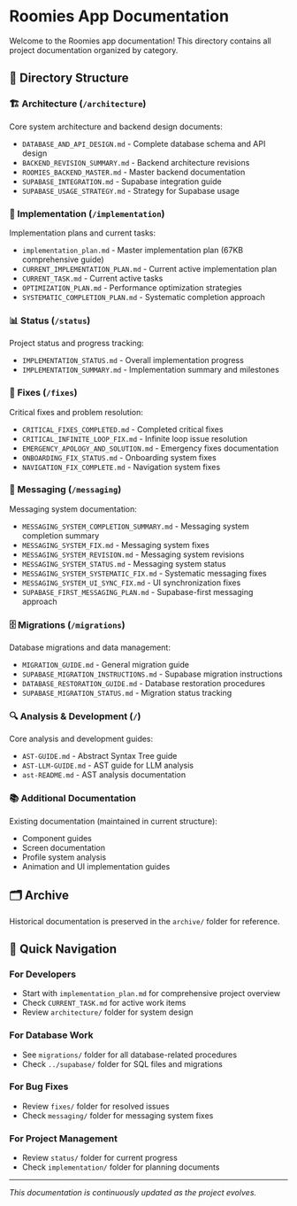 # Roomies App Documentation

Welcome to the Roomies app documentation! This directory contains all project documentation organized by category.

## 📁 Directory Structure

### 🏗️ Architecture (`/architecture`)
Core system architecture and backend design documents:
- `DATABASE_AND_API_DESIGN.md` - Complete database schema and API design
- `BACKEND_REVISION_SUMMARY.md` - Backend architecture revisions
- `ROOMIES_BACKEND_MASTER.md` - Master backend documentation
- `SUPABASE_INTEGRATION.md` - Supabase integration guide
- `SUPABASE_USAGE_STRATEGY.md` - Strategy for Supabase usage

### 🚀 Implementation (`/implementation`)
Implementation plans and current tasks:
- `implementation_plan.md` - Master implementation plan (67KB comprehensive guide)
- `CURRENT_IMPLEMENTATION_PLAN.md` - Current active implementation plan
- `CURRENT_TASK.md` - Current active tasks
- `OPTIMIZATION_PLAN.md` - Performance optimization strategies
- `SYSTEMATIC_COMPLETION_PLAN.md` - Systematic completion approach

### 📊 Status (`/status`)
Project status and progress tracking:
- `IMPLEMENTATION_STATUS.md` - Overall implementation progress
- `IMPLEMENTATION_SUMMARY.md` - Implementation summary and milestones

### 🔧 Fixes (`/fixes`)
Critical fixes and problem resolution:
- `CRITICAL_FIXES_COMPLETED.md` - Completed critical fixes
- `CRITICAL_INFINITE_LOOP_FIX.md` - Infinite loop issue resolution
- `EMERGENCY_APOLOGY_AND_SOLUTION.md` - Emergency fixes documentation
- `ONBOARDING_FIX_STATUS.md` - Onboarding system fixes
- `NAVIGATION_FIX_COMPLETE.md` - Navigation system fixes

### 💬 Messaging (`/messaging`)
Messaging system documentation:
- `MESSAGING_SYSTEM_COMPLETION_SUMMARY.md` - Messaging system completion summary
- `MESSAGING_SYSTEM_FIX.md` - Messaging system fixes
- `MESSAGING_SYSTEM_REVISION.md` - Messaging system revisions
- `MESSAGING_SYSTEM_STATUS.md` - Messaging system status
- `MESSAGING_SYSTEM_SYSTEMATIC_FIX.md` - Systematic messaging fixes
- `MESSAGING_SYSTEM_UI_SYNC_FIX.md` - UI synchronization fixes
- `SUPABASE_FIRST_MESSAGING_PLAN.md` - Supabase-first messaging approach

### 🗄️ Migrations (`/migrations`)
Database migrations and data management:
- `MIGRATION_GUIDE.md` - General migration guide
- `SUPABASE_MIGRATION_INSTRUCTIONS.md` - Supabase migration instructions
- `DATABASE_RESTORATION_GUIDE.md` - Database restoration procedures
- `SUPABASE_MIGRATION_STATUS.md` - Migration status tracking

### 🔍 Analysis & Development (`/`)
Core analysis and development guides:
- `AST-GUIDE.md` - Abstract Syntax Tree guide
- `AST-LLM-GUIDE.md` - AST guide for LLM analysis
- `ast-README.md` - AST analysis documentation

### 📚 Additional Documentation
Existing documentation (maintained in current structure):
- Component guides
- Screen documentation
- Profile system analysis
- Animation and UI implementation guides

## 🗂️ Archive
Historical documentation is preserved in the `archive/` folder for reference.

## 🧭 Quick Navigation

### For Developers
- Start with `implementation_plan.md` for comprehensive project overview
- Check `CURRENT_TASK.md` for active work items
- Review `architecture/` folder for system design

### For Database Work
- See `migrations/` folder for all database-related procedures
- Check `../supabase/` folder for SQL files and migrations

### For Bug Fixes
- Review `fixes/` folder for resolved issues
- Check `messaging/` folder for messaging system fixes

### For Project Management
- Review `status/` folder for current progress
- Check `implementation/` folder for planning documents

---

*This documentation is continuously updated as the project evolves.* 